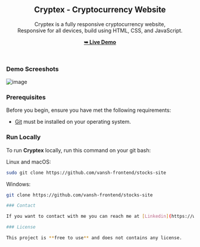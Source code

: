 <div align="center">

  <h2 align="center">Cryptex - Cryptocurrency Website</h2>

Cryptex is a fully responsive cryptocurrency website, <br />Responsive for all devices, build using HTML, CSS, and JavaScript.

<a href="https://vanshking.netlify.app/"><strong>➥ Live Demo</strong></a>

</div>

<br />

### Demo Screeshots

![image](https://github.com/vansh-frontend/stocks-site/assets/129588751/c91f002c-abea-4f00-ad22-c011b0f9a97d)

### Prerequisites

Before you begin, ensure you have met the following requirements:

- [Git](https://git-scm.com/downloads "Download Git") must be installed on your operating system.

### Run Locally

To run **Cryptex** locally, run this command on your git bash:

Linux and macOS:

```bash
sudo git clone https://github.com/vansh-frontend/stocks-site
```

Windows:

```bash
git clone https://github.com/vansh-frontend/stocks-site

### Contact

If you want to contact with me you can reach me at [Linkedin](https://www.linkedin.com/in/vansh-dhalor-000a7524a/).

### License

This project is **free to use** and does not contains any license.
```
